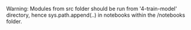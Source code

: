 
Warning: Modules from src folder should be run from '4-train-model' directory, hence sys.path.append(..) in notebooks within the /notebooks folder.
